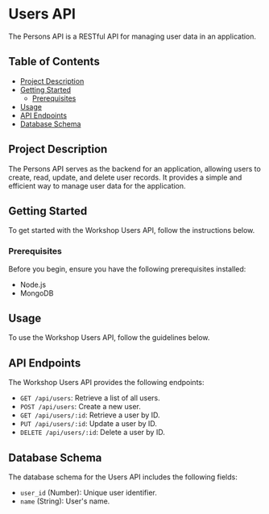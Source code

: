 
# Users API

The Persons API is a RESTful API for managing user data in an application.

## Table of Contents

- [Project Description](#project-description)
- [Getting Started](#getting-started)
  - [Prerequisites](#prerequisites)
- [Usage](#usage)
- [API Endpoints](#api-endpoints)
- [Database Schema](#database-schema)

## Project Description

The Persons API serves as the backend for an application, allowing users to create, read, update, and delete user records. It provides a simple and efficient way to manage user data for the application.

## Getting Started

To get started with the Workshop Users API, follow the instructions below.

### Prerequisites

Before you begin, ensure you have the following prerequisites installed:

- Node.js
- MongoDB

## Usage

To use the Workshop Users API, follow the guidelines below.

## API Endpoints

The Workshop Users API provides the following endpoints:

- `GET /api/users`: Retrieve a list of all users.
- `POST /api/users`: Create a new user.
- `GET /api/users/:id`: Retrieve a user by ID.
- `PUT /api/users/:id`: Update a user by ID.
- `DELETE /api/users/:id`: Delete a user by ID.


## Database Schema

The database schema for the Users API includes the following fields:

- `user_id` (Number): Unique user identifier.
- `name` (String): User's name.
